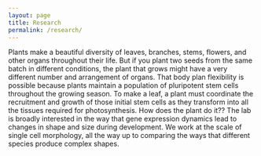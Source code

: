 ```yaml
---
layout: page
title: Research
permalink: /research/
---
```


Plants make a beautiful diversity of leaves, branches, stems, flowers, and other organs throughout their life. But if you plant two seeds from the same batch in different conditions, the plant that grows might have a very different number and arrangement of organs. That body plan flexibility is possible because plants maintain a population of pluripotent stem cells throughout the growing season. To make a leaf, a plant must coordinate the recruitment and growth of those initial stem cells as they transform into all the tissues required for photosynthesis. How does the plant do it??
The lab is broadly interested in the way that gene expression dynamics lead to changes in shape and size during development. We work at the scale of single cell morphology, all the way up to comparing the ways that different species produce complex shapes.
